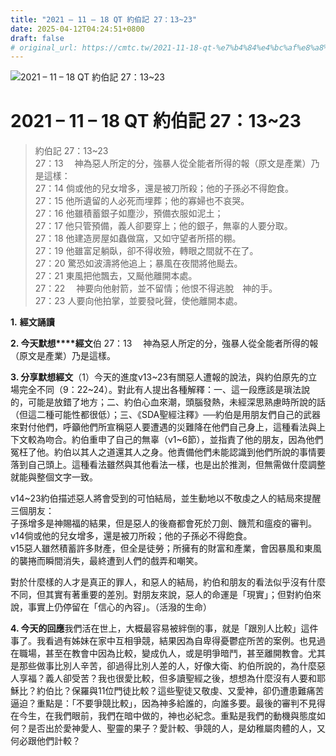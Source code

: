 ```yaml
---
title: "2021 – 11 – 18 QT 約伯記 27：13~23"
date: 2025-04-12T04:24:51+0800
draft: false
# original_url: https://cmtc.tw/2021-11-18-qt-%e7%b4%84%e4%bc%af%e8%a8%98-27%ef%bc%9a1323
---
```


![2021 – 11 – 18 QT 約伯記 27：13\~23](/images/qt.jpg   "2021 – 11 – 18 QT 約伯記 27：13\~23")

# 2021 – 11 – 18 QT 約伯記 27：13\~23

> 約伯記 27：13\~23  
> 27：13 　神為惡人所定的分，強暴人從全能者所得的報（原文是產業）乃是這樣：  
> 27：14 倘或他的兒女增多，還是被刀所殺；他的子孫必不得飽食。  
> 27：15 他所遺留的人必死而埋葬；他的寡婦也不哀哭。  
> 27：16 他雖積蓄銀子如塵沙，預備衣服如泥土；  
> 27：17 他只管預備，義人卻要穿上；他的銀子，無辜的人要分取。  
> 27：18 他建造房屋如蟲做窩，又如守望者所搭的棚。  
> 27：19 他雖富足躺臥，卻不得收殮，轉眼之間就不在了。  
> 27：20 驚恐如波濤將他追上；暴風在夜間將他颳去。  
> 27：21 東風把他飄去，又颳他離開本處。  
> 27：22 　神要向他射箭，並不留情；他恨不得逃脫　神的手。  
> 27：23 人要向他拍掌，並要發叱聲，使他離開本處。

**1.** **經文誦讀**

**2. 今天默想****經文**伯 27：13 　神為惡人所定的分，強暴人從全能者所得的報（原文是產業）乃是這樣。

**3. 分享默想經文**（1）今天的進度v13\~23有關惡人遭報的說法，與約伯原先的立場完全不同（9：22\~24）。對此有人提出各種解釋：一、這一段應該是瑣法說的，可能是放錯了地方；二、約伯心血來潮，頭腦發熱，未經深思熟慮時所說的話（但這二種可能性都很低）；三、《SDA聖經注釋》──約伯是用朋友們自己的武器來對付他們，呼籲他們所宣稱惡人要遭遇的災難降在他們自己身上，這種看法與上下文較為吻合。約伯重申了自己的無辜（v1\~6節），並指責了他的朋友，因為他們冤枉了他。約伯以其人之道還其人之身。他責備他們未能認識到他們所說的事情要落到自己頭上。這種看法雖然與其他看法一樣，也是出於推測，但無需做什麼調整就能與整個文字一致。

v14\~23約伯描述惡人將會受到的可怕結局，並生動地以不敬虔之人的結局來提醒三個朋友：  
子孫增多是神賜福的結果，但是惡人的後裔都會死於刀劍、饑荒和瘟疫的審判。  
v14倘或他的兒女增多，還是被刀所殺；他的子孫必不得飽食。  
v15惡人雖然積蓄許多財產，但全是徒勞；所擁有的財富和產業，會因暴風和東風的襲捲而瞬間消失，最終遭到人們的戲弄和嘲笑。

對於什麼樣的人才是真正的罪人，和惡人的結局，約伯和朋友的看法似乎沒有什麼不同，但其實有著重要的差別。對朋友來說，惡人的命運是「現實」；但對約伯來說，事實上仍停留在「信心的內容」。（活潑的生命）

**4. 今天的回應**我們活在世上，大概最容易被絆倒的事，就是「跟別人比較」這件事了。我看過有姊妹在家中互相爭競，結果因為自卑得憂鬱症所苦的案例。也見過在職場，甚至在教會中因為比較，變成仇人，或是明爭暗鬥，甚至離開教會。尤其是那些做事比別人辛苦，卻過得比別人差的人，好像大衛、約伯所說的，為什麼惡人享福？義人卻受苦？我也很愛比較，但多讀聖經之後，想想為什麼沒有人要和耶穌比？約伯比？保羅與11位門徒比較？這些聖徒又敬虔、又愛神，卻仍遭患難痛苦逼迫？重點是：「不要爭競比較」，因為神多給誰的，向誰多要。最後的審判不見得在今生，在我們眼前，我們在暗中做的，神也必紀念。重點是我們的動機與態度如何？是否出於愛神愛人、聖靈的果子？愛計較、爭競的人，是幼稚屬肉體的人，又何必跟他們計較？